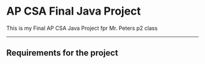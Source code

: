 # AP CSA Final Java Project
This is my Final AP CSA Java Project fpr Mr. Peters p2 class
***
## Requirements for the project

